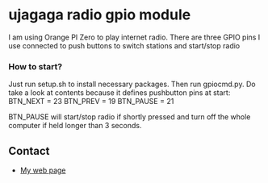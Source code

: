 # ujagaga radio gpio module #

I am using Orange PI Zero to play internet radio. There are three GPIO pins I use connected to push buttons to switch stations and start/stop radio

### How to start? ###

Just run setup.sh to install necessary packages. Then run gpiocmd.py. Do take a look at contents because it defines pushbutton pins at start:
BTN_NEXT = 23
BTN_PREV = 19
BTN_PAUSE = 21

BTN_PAUSE will start/stop radio if shortly pressed and turn off the whole computer if held longer than 3 seconds.


## Contact ##

* [My web page](http://www.radinaradionica.com)






